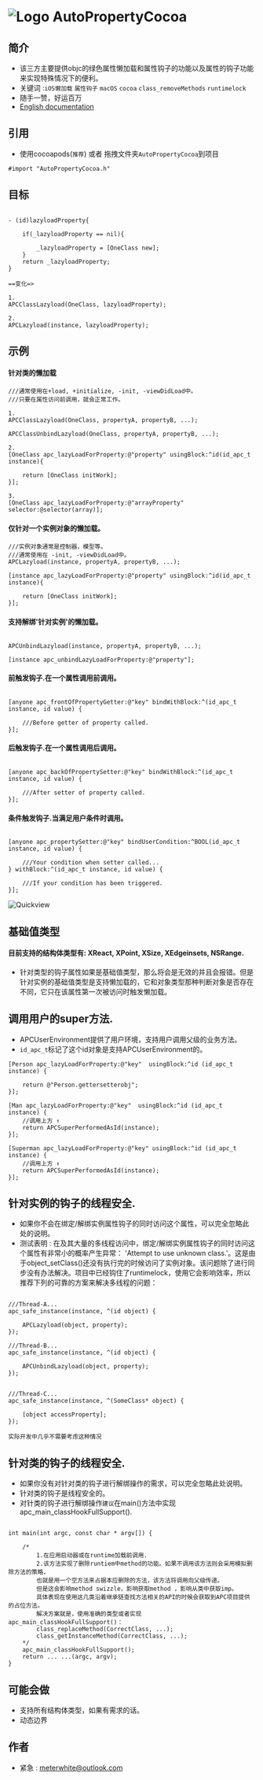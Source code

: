 
![Logo](https://raw.githubusercontent.com/Meterwhite/AutoPropertyCocoa/master/Taoist.png)
AutoPropertyCocoa
===
## 简介
- 该三方主要提供objc的绿色属性懒加载和属性钩子的功能以及属性的钩子功能来实现特殊情况下的便利。
- 关键词 :`iOS懒加载` `属性钩子` `macOS` `cocoa` `class_removeMethods` `runtimelock`
- 随手一赞，好运百万
- [English documentation](https://github.com/Meterwhite/AutoPropertyCocoa)

## 引用
- 使用cocoapods(`推荐`)  或者 拖拽文件夹`AutoPropertyCocoa`到项目
```objc
#import "AutoPropertyCocoa.h"
```
## 目标
```objc

- (id)lazyloadProperty{

    if(_lazyloadProperty == nil){
    
        _lazyloadProperty = [OneClass new];
    }
    return _lazyloadProperty;
}

==变化=>

1.
APCClassLazyload(OneClass, lazyloadProperty);

2.
APCLazyload(instance, lazyloadProperty);

```
## 示例
#### 针对类的懒加载
```objc
///通常使用在+load, +initialize, -init, -viewDidLoad中。
///只要在属性访问前调用，就会正常工作。

1.
APCClassLazyload(OneClass, propertyA, propertyB, ...);

APCClassUnbindLazyload(OneClass, propertyA, propertyB, ...);

2.
[OneClass apc_lazyLoadForProperty:@"property" usingBlock:^id(id_apc_t instance){

    return [OneClass initWork];
}];

3.
[OneClass apc_lazyLoadForProperty:@"arrayProperty" selector:@selector(array)];

```
#### 仅针对一个实例对象的懒加载。
```objc
///实例对象通常是控制器，模型等。
///通常使用在 -init, -viewDidLoad中。
APCLazyload(instance, propertyA, propertyB, ...);

[instance apc_lazyLoadForProperty:@"property" usingBlock:^id(id_apc_t instance){

    return [OneClass initWork];
}];

```
#### 支持解绑'针对实例'的懒加载。
```objc

APCUnbindLazyload(instance, propertyA, propertyB, ...);

[instance apc_unbindLazyLoadForProperty:@"property"];

```

#### 前触发钩子.在一个属性调用前调用。
```objc

[anyone apc_frontOfPropertyGetter:@"key" bindWithBlock:^(id_apc_t instance, id value) {

    ///Before getter of property called.
}];

```
#### 后触发钩子.在一个属性调用后调用。
```objc

[anyone apc_backOfPropertySetter:@"key" bindWithBlock:^(id_apc_t instance, id value) {

    ///After setter of property called.
}];

```
#### 条件触发钩子.当满足用户条件时调用。
```objc

[anyone apc_propertySetter:@"key" bindUserCondition:^BOOL(id_apc_t instance, id value) {

    ///Your condition when setter called...
} withBlock:^(id_apc_t instance, id value) {

    ///If your condition has been triggered.
}];

```

![Quickview](https://raw.githubusercontent.com/qddnovo/AutoPropertyCocoa/master/Quickview.png)

## 基础值类型
#### 目前支持的结构体类型有: XReact, XPoint, XSize, XEdgeinsets, NSRange.
- 针对类型的钩子属性如果是基础值类型，那么将会是无效的并且会报错。但是针对实例的基础值类型是支持懒加载的，它和对象类型那种判断对象是否存在不同，它只在该属性第一次被访问时触发懒加载。

## 调用用户的super方法.
- APCUserEnvironment提供了用户环境，支持用户调用父级的业务方法。
- `id_apc_t`标记了这个id对象是支持APCUserEnvironment的。
```objc
[Person apc_lazyLoadForProperty:@"key"  usingBlock:^id (id_apc_t instance) {

    return @"Person.gettersetterobj";
}];

[Man apc_lazyLoadForProperty:@"key"  usingBlock:^id (id_apc_t instance) {
    //调用上方 ↑
    return APCSuperPerformedAsId(instance);
}];

[Superman apc_lazyLoadForProperty:@"key" usingBlock:^id (id_apc_t instance) {
    //调用上方 ↑
    return APCSuperPerformedAsId(instance);
}];
```

## 针对实例的钩子的线程安全.
- 如果你不会在绑定/解绑实例属性钩子的同时访问这个属性，可以完全忽略此处的说明。
- 测试表明 : 在及其大量的多线程访问中，绑定/解绑实例属性钩子的同时访问这个属性有非常小的概率产生异常： 'Attempt to use unknown class.'。这是由于object_setClass()还没有执行完的时候访问了实例对象。该问题除了进行同步没有办法解决。项目中已经钩住了runtimelock，使用它会影响效率，所以推荐下列的可靠的方案来解决多线程的问题：
```objc

///Thread-A...
apc_safe_instance(instance, ^(id object) {

    APCLazyload(object, property);
});

///Thread-B...
apc_safe_instance(instance, ^(id object) {

    APCUnbindLazyload(object, property);
});


///Thread-C...
apc_safe_instance(instance, ^(SomeClass* object) {

    [object accessProperty];
});

实际开发中几乎不需要考虑这种情况
```

## 针对类的钩子的线程安全.
- 如果你没有对针对类的钩子进行解绑操作的需求，可以完全忽略此处说明。
- 针对类的钩子是线程安全的。
- 对针类的钩子进行解绑操作`建议`在main()方法中实现apc_main_classHookFullSupport().
```objc

int main(int argc, const char * argv[]) {

    /*
        1.在应用启动器或在runtime加载前调用.
        2.该方法实现了删除runtiem中method的功能。如果不调用该方法则会采用模拟删除方法的策略，
        也就是用一个空方法来占据本应删除的方法，该方法将调用向父级传递。
        但是这会影响method swizzle，影响获取method ，影响从类中获取imp。
        具体表现在使用这几类沿着继承链查找方法相关的API的时候会获取到APC项目提供的占位方法。
        解决方案就是，使用准确的类型或者实现apc_main_classHookFullSupport()：
        class_replaceMethod(CorrectClass, ...);
        class_getInstanceMethod(CorrectClass, ...);
    */
    apc_main_classHookFullSupport();
    return ... ...(argc, argv);
}
```

## 可能会做
- 支持所有结构体类型，如果有需求的话。
- 动态边界

## 作者
- 紧急 : meterwhite@outlook.com

